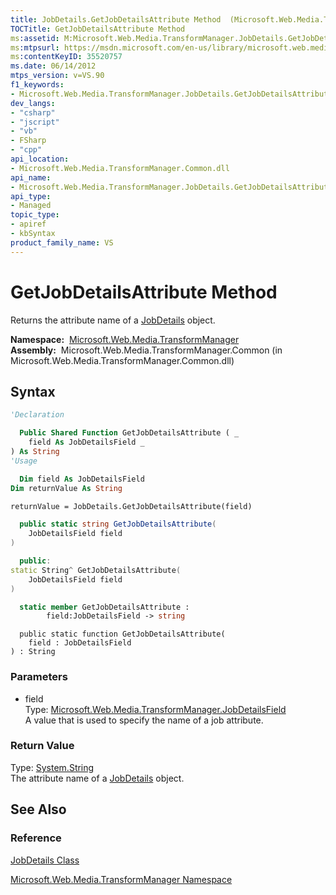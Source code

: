 ```yaml
---
title: JobDetails.GetJobDetailsAttribute Method  (Microsoft.Web.Media.TransformManager)
TOCTitle: GetJobDetailsAttribute Method
ms:assetid: M:Microsoft.Web.Media.TransformManager.JobDetails.GetJobDetailsAttribute(Microsoft.Web.Media.TransformManager.JobDetailsField)
ms:mtpsurl: https://msdn.microsoft.com/en-us/library/microsoft.web.media.transformmanager.jobdetails.getjobdetailsattribute(v=VS.90)
ms:contentKeyID: 35520757
ms.date: 06/14/2012
mtps_version: v=VS.90
f1_keywords:
- Microsoft.Web.Media.TransformManager.JobDetails.GetJobDetailsAttribute
dev_langs:
- "csharp"
- "jscript"
- "vb"
- FSharp
- "cpp"
api_location:
- Microsoft.Web.Media.TransformManager.Common.dll
api_name:
- Microsoft.Web.Media.TransformManager.JobDetails.GetJobDetailsAttribute
api_type:
- Managed
topic_type:
- apiref
- kbSyntax
product_family_name: VS
---
```


# GetJobDetailsAttribute Method

Returns the attribute name of a [JobDetails](jobdetails-class-microsoft-web-media-transformmanager.md) object.

**Namespace:**  [Microsoft.Web.Media.TransformManager](microsoft-web-media-transformmanager-namespace.md)  
**Assembly:**  Microsoft.Web.Media.TransformManager.Common (in Microsoft.Web.Media.TransformManager.Common.dll)

## Syntax

```vb
'Declaration

  Public Shared Function GetJobDetailsAttribute ( _
    field As JobDetailsField _
) As String
'Usage

  Dim field As JobDetailsField
Dim returnValue As String

returnValue = JobDetails.GetJobDetailsAttribute(field)
```

```csharp
  public static string GetJobDetailsAttribute(
    JobDetailsField field
)
```

```cpp
  public:
static String^ GetJobDetailsAttribute(
    JobDetailsField field
)
```

``` fsharp
  static member GetJobDetailsAttribute : 
        field:JobDetailsField -> string 
```

```jscript
  public static function GetJobDetailsAttribute(
    field : JobDetailsField
) : String
```

### Parameters

  - field  
    Type: [Microsoft.Web.Media.TransformManager.JobDetailsField](jobdetailsfield-enumeration-microsoft-web-media-transformmanager.md)  
    A value that is used to specify the name of a job attribute.  

### Return Value

Type: [System.String](https://msdn.microsoft.com/library/s1wwdcbf)  
The attribute name of a [JobDetails](jobdetails-class-microsoft-web-media-transformmanager.md) object.  

## See Also

### Reference

[JobDetails Class](jobdetails-class-microsoft-web-media-transformmanager.md)

[Microsoft.Web.Media.TransformManager Namespace](microsoft-web-media-transformmanager-namespace.md)

